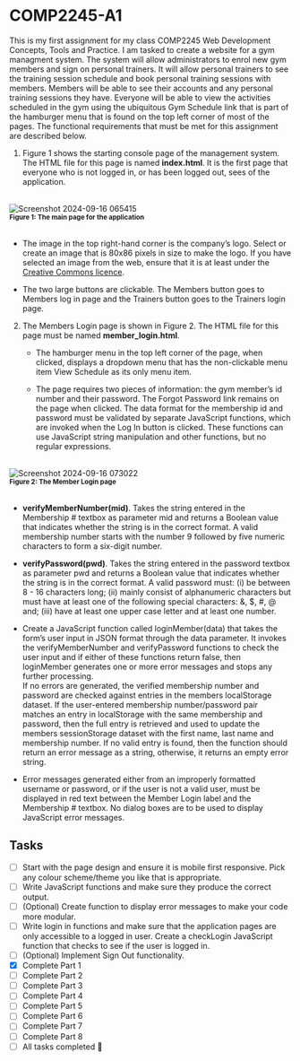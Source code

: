 # COMP2245-A1
This is my first assignment for my class COMP2245 Web Development Concepts, Tools and Practice. I am tasked to create a website for a gym managment system. The system will allow administrators to enrol new gym members and sign on personal trainers. It will allow personal trainers to see the training session schedule and book personal training sessions with members. Members will be able to see their accounts and any personal training sessions they have. Everyone will be able to view the activities scheduled in the gym using the ubiquitous Gym Schedule link that is part of the hamburger menu that is found on the top left corner of most of the pages. The functional requirements that must be met for this assignment are described below.

1. Figure 1 shows the starting console page of the management system. The HTML file for this page is named **index.html**. It is the first page that everyone who is not logged in, or has been logged out, sees of the application.<br><br>

![Screenshot 2024-09-16 065415](https://github.com/user-attachments/assets/c4876489-6539-48fb-b900-78ce8ee72821)<br>
**<sub>Figure 1: The main page for the application</sub>**<br><br>

- The image in the top right-hand corner is the company’s logo. Select or create an image that is 80x86 pixels in size to make the logo. If you have selected an image from the web, ensure that it is at least under the [Creative Commons licence](https://en.wikipedia.org/wiki/Creative_Commons_license#Types_of_license).

- The two large buttons are clickable. The Members button goes to Members log in page and the Trainers button goes to the Trainers login page.

2. The Members Login page is shown in Figure 2. The HTML file for this page must be named
**member_login.html**.

   - The hamburger menu in the top left corner of the page, when clicked, displays a dropdown menu that has the non-clickable menu item View Schedule as its only menu item.

   - The page requires two pieces of information: the gym member’s id number and their password. The Forgot Password link remains on the page when clicked. The data format for the membership id and password must be validated by separate JavaScript functions, which are invoked when the Log In button is clicked. These functions can use JavaScript string manipulation and other functions, but no regular expressions.<br><br>

![Screenshot 2024-09-16 073022](https://github.com/user-attachments/assets/12b51fed-21bd-4d5b-aac4-4d64c9da2662)<br>
**<sub>Figure 2: The Member Login page</sub>**<br><br>

- **verifyMemberNumber(mid)**. Takes the string entered in the Membership # textbox as parameter mid and returns a Boolean value that indicates whether the string is in the correct format. A valid membership number starts with the number 9 followed by five numeric characters to form a six-digit number.

- **verifyPassword(pwd)**. Takes the string entered in the password textbox as parameter pwd and returns a Boolean value that indicates whether the string is in the correct format. A valid password must: (i) be between 8 - 16 characters long; (ii) mainly consist of alphanumeric characters but must have at least one of the following special characters: &, $, #, @ and; (iii) have at least one upper case letter and at least one number.

- Create a JavaScript function called loginMember(data) that takes the form’s user input in JSON format through the data parameter. It invokes the verifyMemberNumber and verifyPassword functions to check the user input and if either of these functions return false, then loginMember generates one or more error messages and stops any further processing.<br>
If no errors are generated, the verified membership number and password are checked against entries in the members localStorage dataset. If the user-entered membership number/password pair matches an entry in localStorage with the same membership and password, then the full entry is retrieved and used to update the members sessionStorage dataset with the first name, last name and membership number. If no valid entry is found, then the function should return an error message as a string, otherwise, it returns an empty error string.

- Error messages generated either from an improperly formatted username or password, or if the user is not a valid user, must be displayed in red text between the Member Login label and the Membership # textbox. No dialog boxes are to be used to display JavaScript error messages.

## Tasks
- [ ] Start with the page design and ensure it is mobile first responsive. Pick any colour scheme/theme you like that is appropriate.
- [ ] Write JavaScript functions and make sure they produce the correct output.
- [ ] \(Optional) Create function to display error messages to make your code more modular.
- [ ] Write login in functions and make sure that the application pages are only accessible to a logged in user. Create a checkLogin JavaScript function that checks to see if the user is logged in.
- [ ] \(Optional) Implement Sign Out functionality.
- [x] Complete Part 1
- [ ] Complete Part 2
- [ ] Complete Part 3
- [ ] Complete Part 4
- [ ] Complete Part 5
- [ ] Complete Part 6
- [ ] Complete Part 7
- [ ] Complete Part 8
- [ ] All tasks completed :tada:
